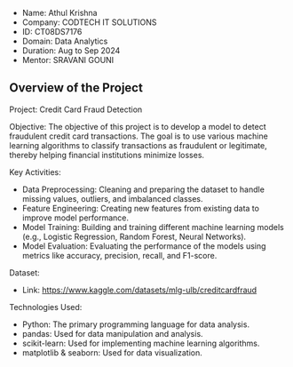 - Name: Athul Krishna
- Company: CODTECH IT SOLUTIONS
- ID: CT08DS7176
- Domain: Data Analytics
- Duration: Aug to Sep 2024
- Mentor: SRAVANI GOUNI


Overview of the Project
------------------------
Project: Credit Card Fraud Detection

Objective:
The objective of this project is to develop a model to detect fraudulent credit card transactions. The goal is to use various machine learning algorithms to classify transactions as fraudulent or legitimate, thereby helping financial institutions minimize losses.

Key Activities:
- Data Preprocessing: Cleaning and preparing the dataset to handle missing values, outliers, and imbalanced classes.
- Feature Engineering: Creating new features from existing data to improve model performance.
- Model Training: Building and training different machine learning models (e.g., Logistic Regression, Random Forest, Neural Networks).
- Model Evaluation: Evaluating the performance of the models using metrics like accuracy, precision, recall, and F1-score.

Dataset:
- Link: https://www.kaggle.com/datasets/mlg-ulb/creditcardfraud

Technologies Used:
- Python: The primary programming language for data analysis.
- pandas: Used for data manipulation and analysis.
- scikit-learn: Used for implementing machine learning algorithms.
- matplotlib & seaborn: Used for data visualization.
